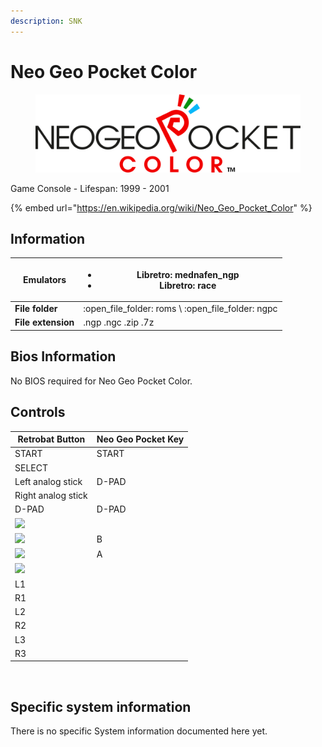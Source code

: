```yaml
---
description: SNK
---
```


# Neo Geo Pocket Color

<figure><img src="https://raw.githubusercontent.com/fabricecaruso/es-theme-carbon/52ff37c9e265587d006945a2ba695b5a962b3a3d/art/logos/ngpc.svg" alt=""><figcaption></figcaption></figure>

Game Console - Lifespan: 1999 - 2001

{% embed url="https://en.wikipedia.org/wiki/Neo_Geo_Pocket_Color" %}

## Information

| **Emulators**      | <ul><li>Libretro: mednafen_ngp</li><li>Libretro: race</li></ul> |
| ------------------ | --------------------------------------------------------------- |
| **File folder**    | :open\_file\_folder: roms \ :open\_file\_folder: ngpc           |
| **File extension** | .ngp .ngc .zip .7z                                              |

## Bios Information

No BIOS required for Neo Geo Pocket Color.

## Controls

| Retrobat Button                                       | Neo Geo Pocket Key |
| ----------------------------------------------------- | ------------------ |
| START                                                 | START              |
| SELECT                                                |                    |
| Left analog stick                                     | D-PAD              |
| Right analog stick                                    |                    |
| D-PAD                                                 | D-PAD              |
| ![](<../../../.gitbook/assets/image (2) (1) (1).png>) |                    |
| ![](<../../../.gitbook/assets/image (1) (2) (1).png>) | B                  |
| ![](<../../../.gitbook/assets/image (4) (1).png>)     | A                  |
| ![](<../../../.gitbook/assets/image (3) (1) (2).png>) |                    |
| L1                                                    |                    |
| R1                                                    |                    |
| L2                                                    |                    |
| R2                                                    |                    |
| L3                                                    |                    |
| R3                                                    |                    |

<figure><img src="https://wiki.batocera.org/_media/systems:ngp_controller_mapping.png?w=750&#x26;tok=e1fb04" alt=""><figcaption></figcaption></figure>

## Specific system information

There is no specific System information documented here yet.

